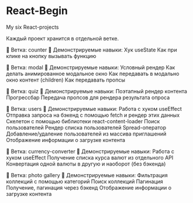 # React-Begin
My six React-projects

Каждый проект хранится в отдельной ветке.

🌿 Ветка: counter
👀 Демонстрируемые навыки:
Хук useState
Как при клике на кнопку вызывать функцию

🌿 Ветка: modal
👀 Демонстрируемые навыки:
Условный рендер
Как делать анимированное модальное окно
Как передавать в модально окно контент (children)
Как передавать пропсы

🌿 Ветка: quiz
👀 Демонстрируемые навыки:
Поэтапный рендер контента
Прогрессбар
Передача пропсов для рендера результата опроса

🌿 Ветка: users
👀 Демонстрируемые навыки:
Работа с хуком useEffect
Отправка запроса на бэкенд с помощью fetch и рендер этих данных
Скелетон с помощью библиотеки react-content-loader
Поиск пользователей
Рендер списка пользователей
Spread-оператор
Добавление/удаление пользователей из массива приглашений
Отображение информации о загрузке контента

🌿 Ветка: currency-converter
👀 Демонстрируемые навыки:
Работа с хуком useEffect
Получение списка курса валют из отдельного API
Конвертация одной валюты в другую и наоборот (без бэкенда)

🌿 Ветка: photo gallery
👀 Демонстрируемые навыки:
Фильтрация коллекций с помощью категорий
Поиск коллекций
Пагинация
Получение, пагинация через бэкенд
Отображение информации о загрузке контента
